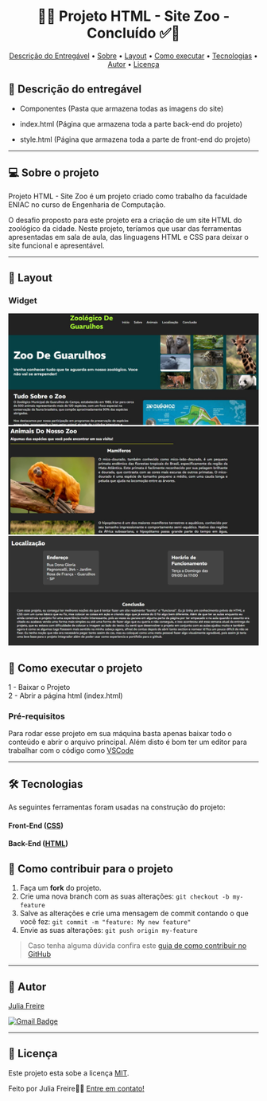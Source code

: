 <!-- MODELO PROJETO FINALIZADO -->
<h1 align="center"> 
	  🚀✅ Projeto HTML - Site Zoo - Concluído ✅🚀
</h1>

<!-- ---------------------------------------------------------------------- -->

<!-- MODELO MENU DE NAVEGAÇÃO -->
<p align="center">
 <a href="#-Descrição-do-entregável">Descrição do Entregável</a> •
 <a href="#-sobre-o-projeto">Sobre</a> •
 <a href="#-layout">Layout</a> • 
 <a href="#-como-executar-o-projeto">Como executar</a> • 
 <a href="#-tecnologias">Tecnologias</a> • 
 <a href="#-autor">Autor</a> • 
 <a href="#user-content--licença">Licença</a>
</p>

<!-- ---------------------------------------------------------------------- -->

<!-- MODELO DE DESCRIÇÃO -->
## 📄 Descrição do entregável

<!-- EXEMPLO DE DESCRIÇÃO DE UM PROJETO: -->
- Componentes (Pasta que armazena todas as imagens do site)

- index.html (Página que armazena toda a parte back-end do projeto)

- style.html (Página que armazena toda a parte de front-end do projeto)

---
<!-- ---------------------------------------------------------------------- -->

<!-- MODELO DESCRIÇÃO SOBRE O PROJETO: -->
## 💻 Sobre o projeto

<!-- EXPLICA O MOTIVO DO PROJETO -->
Projeto HTML - Site Zoo é um projeto criado como trabalho da faculdade ENIAC no curso de Engenharia de Computação.

O desafio proposto para este projeto era a criação de um site HTML do zoológico da cidade. Neste projeto, teríamos que usar das ferramentas apresentadas em sala de aula, 
das linguagens HTML e CSS para deixar o site funcional e apresentável.

<!-- LINHA DE DIVISÃO: -->
---

<!-- ---------------------------------------------------------------------- -->

<!-- EXEMPLO DE LAYOUT: -->
## 🎨 Layout

### Widget

<!-- AQUI VOCÊ PASSA O CAMINHO DA IMAGEM -->
![TelaInicial](https://github.com/juuhfrdev/Projeto-HTML---Site-Zoo/blob/main/_assets/TelaInicialZoo.jpg)<br>
![TelaAnimais](https://github.com/juuhfrdev/Projeto-HTML---Site-Zoo/blob/main/_assets/AnimaisZoo.jpg)<br>
![Localizacao](https://github.com/juuhfrdev/Projeto-HTML---Site-Zoo/blob/main/_assets/LocalizacaoZoo.jpg)

<!-- ---------------------------------------------------------------------- -->

<!-- MODELO DE COMO EXECUTAR O PROJETO -->
## 🚀 Como executar o projeto

1 - Baixar o Projeto <br>
2 - Abrir a página html (index.html)<br>

<!-- ---------------------------------------------------------------------- -->

<!-- MODELO DE PRÉ REQUISITOS -->
### Pré-requisitos

Para rodar esse projeto em sua máquina basta apenas baixar todo o conteúdo e abrir o arquivo principal.
Além disto é bom ter um editor para trabalhar com o código como [VSCode](https://code.visualstudio.com/)

---

<!-- ---------------------------------------------------------------------- -->

<!-- MODELO DE TECNOLOGIAS -->
## 🛠 Tecnologias

As seguintes ferramentas foram usadas na construção do projeto:

#### **Front-End**  ([CSS](https://developer.mozilla.org/pt-BR/docs/Web/CSS)) 

#### **Back-End**  ([HTML](https://html.org/](https://developer.mozilla.org/pt-BR/docs/Web/HTML)))

<!-- ---------------------------------------------------------------------- -->

<!-- MODELO DE COMO CONTRIBUIR PARA O PROJETO -->
## 💪 Como contribuir para o projeto

1. Faça um **fork** do projeto.
2. Crie uma nova branch com as suas alterações: `git checkout -b my-feature`
3. Salve as alterações e crie uma mensagem de commit contando o que você fez: `git commit -m "feature: My new feature"`
4. Envie as suas alterações: `git push origin my-feature`
> Caso tenha alguma dúvida confira este [guia de como contribuir no GitHub](./CONTRIBUTING.md)

---

<!-- ---------------------------------------------------------------------- -->

<!-- MODELO DE AUTOR-->
## 🦸 Autor

<a href="https://www.linkedin.com/in/julia-freire-de-souza/">
Julia Freire</a>
 <br />
 
[![Gmail Badge](https://img.shields.io/badge/-juliafrsouzaa@gmail.com-c14438?style=flat-square&logo=Gmail&logoColor=white&link=mailto:juliafrsouzaa@gmail.com)](mailto:juliafrsouzaa@gmail.com)

---

<!-- ---------------------------------------------------------------------- -->

<!-- MODELO DE LICENÇA -->
## 📝 Licença

Este projeto esta sobe a licença [MIT](./LICENSE).

Feito por Julia Freire👋🏽 [Entre em contato!](https://www.linkedin.com/in/julia-freire-de-souza/)

